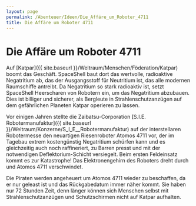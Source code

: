 ```yaml
---
layout: page
permalink: /Abenteuer/Ideen/Die_Affäre_um_Roboter_4711
title: Die Affäre um Roboter 4711
---
```


# Die Affäre um Roboter 4711

Auf [Katpar]({{ site.baseurl }}/Weltraum/Menschen/Föderation/Katpar) boomt das Geschäft. SpaceShell baut dort das wertvolle, radioaktive Negatritium ab, das der Ausgangsstoff für Neutritium ist, das alle modernen Raumschiffe antreibt. Da Negatritium so stark radioaktiv ist, setzt SpaceShell Heerscharen von Robotern ein, um das Negatritium abzubauen. Dies ist billiger und sicherer, als Bergleute in Strahlenschutzanzügen auf dem gefährlichen Planeten Katpar operieren zu lassen.

Vor einigen Jahren stellte die Zaibatsu-Corporation [S.I.E. Robotermanufaktur]({{ site.baseurl }}/Weltraum/Konzerne/S_I_E__Robotermanufaktur) auf der interstellaren Robotermesse den neuartigen Riesenroboter Atomos 4711 vor, der im Tagebau extrem kostengünstig Negatritium schürfen kann und es gleichzeitig auch noch raffineriert, zu Barren presst und mit der notwendigen Deflektorium-Schicht versiegelt. Beim ersten Feldeinsatz kommt es zur Katastrophe! Das Elektronengehirn des Roboters dreht durch und Atomos 4711 verschwindet.

Die Piraten werden angeheuert um Atomos 4711 wieder zu beschaffen, da er nur geleast ist und das Rückgabedatum immer näher kommt. Sie haben nur 72 Stunden Zeit, denn länger können sich Menschen selbst mit Strahlenschutzanzügen und Schutzschirmen nicht auf Katpar aufhalten.
